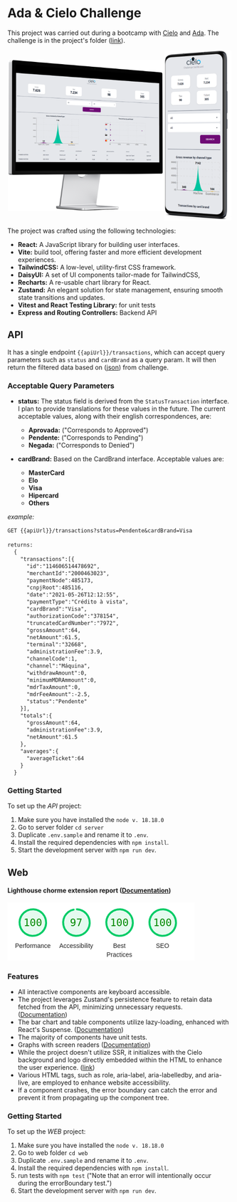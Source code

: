 # Ada & Cielo Challenge

This project was carried out during a bootcamp with [Cielo](https://www.cielo.com.br/) and  [Ada](https://ada.tech/). The challenge is in the project's folder ([link](./Desafio_FrontEnd_v2.0.pdf)).

<div style="display: flex; justify-content: space-around; align-items: center;">
  <img src="./project-images/pc.png" alt="mobile" height=340/>
  <img src="./project-images/mockup.png" alt="mobile" width="150"/>
</div>

The project was crafted using the following technologies:
- <b>React:</b> A JavaScript library for building user interfaces.
- <b> Vite:</b> build tool, offering faster and more efficient development experiences.
- <b>TailwindCSS:</b> A low-level, utility-first CSS framework.
- <b>DaisyUI:</b> A set of UI components tailor-made for TailwindCSS,
- <b>Recharts:</b> A re-usable chart library for React.
- <b>Zustand:</b>  An elegant solution for state management, ensuring smooth state transitions and updates.
- <b>Vitest and React Testing Library:</b> for unit tests
- <b>Express and Routing Controllers:</b> Backend API

## API
It has a single endpoint `{{apiUrl}}/transactions`, which can accept query parameters such as `status` and `cardBrand` as a query param. It will then return the filtered data based on ([json](./server/src/data/data.json)) from challenge.

### Acceptable Query Parameters
- <b>status:</b> The status field is derived from the `StatusTransaction` interface. I plan to provide translations for these values in the future. The current acceptable values, along with their english correspondences, are: 
  - <b>Aprovada:</b> ("Corresponds to Approved")
  - <b>Pendente:</b> ("Corresponds to Pending")
  - <b>Negada:</b> ("Corresponds to Denied")

- <b>cardBrand:</b> Based on the CardBrand interface. Acceptable values are:
  - <b>MasterCard</b>
  - <b>Elo</b>
  - <b>Visa</b>
  - <b>Hipercard</b>
  - <b>Others</b>

*example:*
```
GET {{apiUrl}}/transactions?status=Pendente&cardBrand=Visa

returns: 
  {
    "transactions":[{
      "id":"114606514478692",
      "merchantId":"2000463023",
      "paymentNode":485173,
      "cnpjRoot":485116,
      "date":"2021-05-26T12:12:55",
      "paymentType":"Crédito à vista",
      "cardBrand":"Visa",
      "authorizationCode":"378154",
      "truncatedCardNumber":"7972",
      "grossAmount":64,
      "netAmount":61.5,
      "terminal":"32668",
      "administrationFee":3.9,
      "channelCode":1,
      "channel":"Máquina",
      "withdrawAmount":0,
      "minimumMDRAmmount":0,
      "mdrTaxAmount":0,
      "mdrFeeAmount":-2.5,
      "status":"Pendente"
    }],
    "totals":{
      "grossAmount":64,
      "administrationFee":3.9,
      "netAmount":61.5
    },
    "averages":{
      "averageTicket":64
    }
  }
```

### Getting Started
To set up the *API* project:
1. Make sure you have installed the `node v. 18.18.0`
2. Go to server folder `cd server`
3. Duplicate `.env.sample` and rename it to `.env`.
4. Install the required dependencies with `npm install`.
5. Start the development server with `npm run dev`.

## Web

#### Lighthouse chorme extension report ([Documentation](https://developer.chrome.com/docs/lighthouse/overview/))

![Lighthouse](./project-images/lighthouse.png)

### Features
  - All interactive components are keyboard accessible.
  - The project leverages Zustand's persistence feature to retain data fetched from the API, minimizing unnecessary requests.([Documentation](https://docs.pmnd.rs/zustand/integrations/persisting-store-data))
  - The bar chart and table components utilize lazy-loading, enhanced with React's Suspense. ([Documentation](https://react.dev/reference/react/lazy#:~:text=Usage-,Lazy%2Dloading%20components%20with%20Suspense,-Usually%2C%20you%20import))
  - The majority of components have unit tests.
  - Graphs with screen readers ([Documentation](https://tailwindcss.com/docs/screen-readers))
  - While the project doesn't utilize SSR, it initializes with the Cielo background and logo directly embedded within the HTML to enhance the user experience. ([link](./web/index.html))
  - Various HTML tags, such as role, aria-label, aria-labelledby, and aria-live, are employed to enhance website accessibility.
  - If a component crashes, the error boundary can catch the error and prevent it from propagating up the component tree.
  
  ### Getting Started
To set up the *WEB* project:
1. Make sure you have installed the `node v. 18.18.0`
2. Go to web folder `cd web`
3. Duplicate `.env.sample` and rename it to `.env`.
4. Install the required dependencies with `npm install`.
5. run tests with `npm test` ("Note that an error will intentionally occur during the errorBoundary test.")
6. Start the development server with `npm run dev`.



